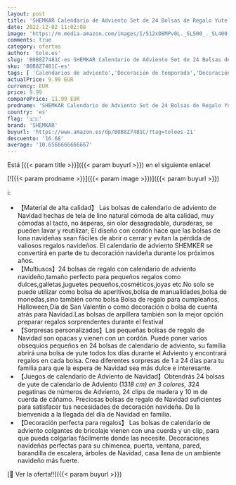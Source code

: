 ```yaml
---
layout: post
title: 'SHEMKAR Calendario de Adviento Set de 24 Bolsas de Regalo Yute Navidad de Cuenta Regresiva con 1 a 24 Etiqueta Digital Clip de Madera SOGA Saquitos de Tela de Regalo para Navidad Decoración'
date: 2022-12-02 11:02:08
image: 'https://m.media-amazon.com/images/I/512xD8MPv0L._SL500_._SL400_.jpg'
comments: true
category: ofertas
author: 'tole.es'
slug: 'B0B8Z7481C-es SHEMKAR Calendario de Adviento Set de 24 Bolsas de Regalo...'
sku: 'B0B8Z7481C-es'
tags: [ 'Calendarios de adviento','Decoración de temporada','Decoración del hogar','Hogar y cocina','adviento','navidad','shemkar','🇪🇸', ]
actualPrice: 9.99 EUR
currency: EUR
price: 9.99
comparePrice: 11.99 EUR
prodname: 'SHEMKAR Calendario de Adviento Set de 24 Bolsas de Regalo Yute Navidad de Cuenta Regresiva con 1 a 24 Etiqueta Digital Clip de Madera SOGA Saquitos de Tela de Regalo para Navidad Decoración'
country: 'es'
flag: '🇪🇸'
brand: 'SHEMKAR'
buyurl: 'https://www.amazon.es/dp/B0B8Z7481C/?tag=tolees-21'
descuento: '16.68'
average: '10.6566666666667'
---
```


Está [{{< param title >}}]({{< param buyurl >}}) en el siguiente enlace!

[![{{< param prodname >}}]({{< param image >}})]({{< param buyurl >}})

ℹ️:

- 【Material de alta calidad】 Las bolsas de calendario de adviento de Navidad hechas de tela de lino natural cómoda de alta calidad, muy cómodas al tacto, no ásperas, sin olor desagradable, duraderas, se pueden lavar y reutilizar; El diseño con cordón hace que las bolsas de lona navideñas sean fáciles de abrir o cerrar y evitan la pérdida de valiosos regalos navideños. El calendario de adviento SHEMKER se convertirá en parte de tu decoración navideña durante los próximos años.
- 【Multiusos】24 bolsas de regalo con calendario de adviento navideño,tamaño perfecto para pequeños regalos como dulces,galletas,juguetes pequeños,cosméticos,joyas etc.No solo se puede utilizar como bolsa de aperitivos,bolsa de manualidades,bolsa de monedas,sino también como bolsa Bolsa de regalo para cumpleaños, Halloween,Día de San Valentín o como decoración o bolsa de cuenta atrás para Navidad.Las bolsas de arpillera también son la mejor opción preparar regalos sorprendentes durante el festival
- 【Sorpresas personalizadas】Las pequeñas bolsas de regalo de Navidad son opacas y vienen con un cordón. Puede poner varios obsequios pequeños en 24 bolsas de calendario de adviento, su familia abrirá una bolsa de yute todos los días durante el Adviento y encontrará regalos en cada bolsa. Crea diferentes sorpresas de 1 a 24 días para tu familia para que la espera de Navidad sea más dulce e interesante.
- 【Juegos de calendario de Adviento de Navidad】Obtendrás 24 bolsas de yute de calendario de Adviento (13*18 cm) en 3 colores, 3*24 pegatinas de números de Adviento, 24 clips de madera y 10 m de cuerda de cáñamo. Preciosas bolsas de regalo de Navidad suficientes para satisfacer tus necesidades de decoración navideña. Da la bienvenida a la llegada del día de Navidad en familia.
- 【Decoración perfecta para regalos】 Las bolsas de calendario de adviento colgantes de bricolaje vienen con una cuerda y un clip, para que pueda colgarlas fácilmente donde las necesite. Decoraciones navideñas perfectas para su chimenea, puerta, ventana, pared, barandilla de escalera, árboles de Navidad, casa llena de un ambiente navideño más fuerte.

[🛒 Ver la oferta!!]({{< param buyurl >}})
